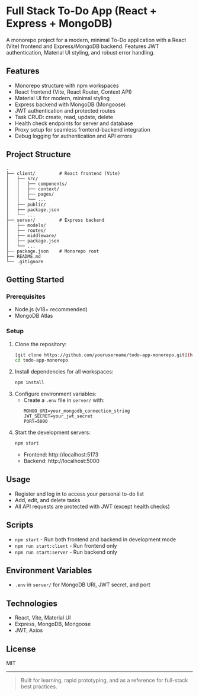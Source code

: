 
# Full Stack To-Do App (React + Express + MongoDB)

A monorepo project for a modern, minimal To-Do application with a React (Vite) frontend and Express/MongoDB backend. Features JWT authentication, Material UI styling, and robust error handling.

## Features
- Monorepo structure with npm workspaces
- React frontend (Vite, React Router, Context API)
- Material UI for modern, minimal styling
- Express backend with MongoDB (Mongoose)
- JWT authentication and protected routes
- Task CRUD: create, read, update, delete
- Health check endpoints for server and database
- Proxy setup for seamless frontend-backend integration
- Debug logging for authentication and API errors

## Project Structure
```
.
├── client/         # React frontend (Vite)
│   ├── src/
│   │   ├── components/
│   │   ├── context/
│   │   ├── pages/
│   │   └── ...
│   ├── public/
│   ├── package.json
│   └── ...
├── server/         # Express backend
│   ├── models/
│   ├── routes/
│   ├── middleware/
│   ├── package.json
│   └── ...
├── package.json    # Monorepo root
├── README.md
└── .gitignore
```

## Getting Started

### Prerequisites
- Node.js (v18+ recommended)
- MongoDB Atlas

### Setup
1. Clone the repository:
	```sh
	[git clone https://github.com/yourusername/todo-app-monorepo.git](https://github.com/Nicholas7536/expresstodo.git)
	cd todo-app-monorepo
	```
2. Install dependencies for all workspaces:
	```sh
	npm install
	```
3. Configure environment variables:
	- Create a `.env` file in `server/` with:
	  ```env
	  MONGO_URI=your_mongodb_connection_string
	  JWT_SECRET=your_jwt_secret
	  PORT=5000
	  ```
4. Start the development servers:
	```sh
	npm start
	```
	- Frontend: http://localhost:5173
	- Backend: http://localhost:5000

## Usage
- Register and log in to access your personal to-do list
- Add, edit, and delete tasks
- All API requests are protected with JWT (except health checks)

## Scripts
- `npm start` - Run both frontend and backend in development mode
- `npm run start:client` - Run frontend only
- `npm run start:server` - Run backend only

## Environment Variables
- `.env` in `server/` for MongoDB URI, JWT secret, and port

## Technologies
- React, Vite, Material UI
- Express, MongoDB, Mongoose
- JWT, Axios

## License
MIT

---

> Built for learning, rapid prototyping, and as a reference for full-stack best practices.
